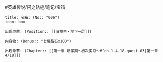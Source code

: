 #英雄传说/闪之轨迹/笔记/宝箱
```ad-quote
title: 宝箱: (No:: "006")
icon: box

出现位置: (Position:: [[旧校舍‧地下一层]])

内容物: (Bonus:: "七耀晶石x100")

出现章节: (Chapter:: [[第一章 新学期～初次实习～#^ch-1-4-18-quest-03|第一章4/18]])

```
